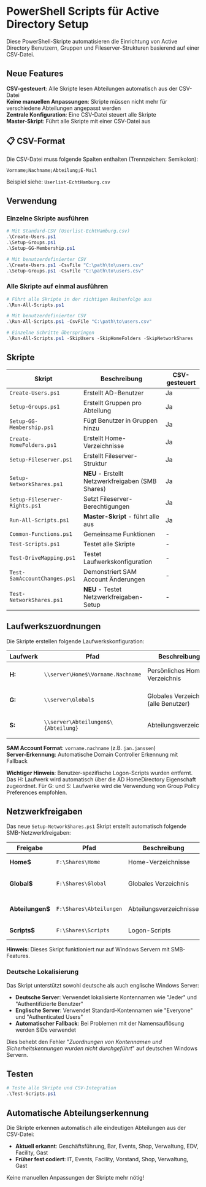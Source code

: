 # PowerShell Scripts für Active Directory Setup

Diese PowerShell-Skripte automatisieren die Einrichtung von Active Directory Benutzern, Gruppen und Fileserver-Strukturen basierend auf einer CSV-Datei.

## Neue Features

**CSV-gesteuert**: Alle Skripte lesen Abteilungen automatisch aus der CSV-Datei  
**Keine manuellen Anpassungen**: Skripte müssen nicht mehr für verschiedene Abteilungen angepasst werden  
**Zentrale Konfiguration**: Eine CSV-Datei steuert alle Skripte  
**Master-Skript**: Führt alle Skripte mit einer CSV-Datei aus  

## 📋 CSV-Format

Die CSV-Datei muss folgende Spalten enthalten (Trennzeichen: Semikolon):
```
Vorname;Nachname;Abteilung;E-Mail
```

Beispiel siehe: `Userlist-EchtHamburg.csv`

## Verwendung

### Einzelne Skripte ausführen
```powershell
# Mit Standard-CSV (Userlist-EchtHamburg.csv)
.\Create-Users.ps1
.\Setup-Groups.ps1
.\Setup-GG-Membership.ps1

# Mit benutzerdefinierter CSV
.\Create-Users.ps1 -CsvFile "C:\path\to\users.csv"
.\Setup-Groups.ps1 -CsvFile "C:\path\to\users.csv"
```

### Alle Skripte auf einmal ausführen
```powershell
# Führt alle Skripte in der richtigen Reihenfolge aus
.\Run-All-Scripts.ps1

# Mit benutzerdefinierter CSV
.\Run-All-Scripts.ps1 -CsvFile "C:\path\to\users.csv"

# Einzelne Schritte überspringen
.\Run-All-Scripts.ps1 -SkipUsers -SkipHomeFolders -SkipNetworkShares
```

## Skripte

| Skript | Beschreibung | CSV-gesteuert |
|--------|-------------|---------------|
| `Create-Users.ps1` | Erstellt AD-Benutzer | Ja |
| `Setup-Groups.ps1` | Erstellt Gruppen pro Abteilung | Ja |
| `Setup-GG-Membership.ps1` | Fügt Benutzer in Gruppen hinzu | Ja |
| `Create-HomeFolders.ps1` | Erstellt Home-Verzeichnisse | Ja |
| `Setup-Fileserver.ps1` | Erstellt Fileserver-Struktur | Ja |
| `Setup-NetworkShares.ps1` | **NEU** - Erstellt Netzwerkfreigaben (SMB Shares) | Ja |
| `Setup-Fileserver-Rights.ps1` | Setzt Fileserver-Berechtigungen | Ja |
| `Run-All-Scripts.ps1` | **Master-Skript** - führt alle aus | Ja |
| `Common-Functions.ps1` | Gemeinsame Funktionen | - |
| `Test-Scripts.ps1` | Testet alle Skripte | - |
| `Test-DriveMapping.ps1` | Testet Laufwerkskonfiguration | - |
| `Test-SamAccountChanges.ps1` | Demonstriert SAM Account Änderungen | - |
| `Test-NetworkShares.ps1` | **NEU** - Testet Netzwerkfreigaben-Setup | - |

## Laufwerkszuordnungen

Die Skripte erstellen folgende Laufwerkskonfiguration:

| Laufwerk | Pfad | Beschreibung | Konfiguration |
|----------|------|--------------|---------------|
| **H:** | `\\server\Home$\Vorname.Nachname` | Persönliches Home-Verzeichnis | Automatisch über AD HomeDirectory |
| **G:** | `\\server\Global$` | Globales Verzeichnis (alle Benutzer) | **Group Policy Preferences empfohlen** |
| **S:** | `\\server\Abteilungen$\{Abteilung}` | Abteilungsverzeichnis | **Group Policy Preferences empfohlen** |

**SAM Account Format**: `vorname.nachname` (z.B. `jan.janssen`)  
**Server-Erkennung**: Automatische Domain Controller Erkennung mit Fallback

**Wichtiger Hinweis**: Benutzer-spezifische Logon-Scripts wurden entfernt. Das H: Laufwerk wird automatisch über die AD HomeDirectory Eigenschaft zugeordnet. Für G: und S: Laufwerke wird die Verwendung von Group Policy Preferences empfohlen.

## Netzwerkfreigaben

Das neue `Setup-NetworkShares.ps1` Skript erstellt automatisch folgende SMB-Netzwerkfreigaben:

| Freigabe | Pfad | Beschreibung | Berechtigungen |
|----------|------|--------------|---------------|
| **Home$** | `F:\Shares\Home` | Home-Verzeichnisse | Authenticated Users (Change) |
| **Global$** | `F:\Shares\Global` | Globales Verzeichnis | DL_Global-FS_RW (Change) |
| **Abteilungen$** | `F:\Shares\Abteilungen` | Abteilungsverzeichnisse | DL_{Abteilung}-FS_RW (Change) |
| **Scripts$** | `F:\Shares\Scripts` | Logon-Scripts | Authenticated Users (Read) |

**Hinweis**: Dieses Skript funktioniert nur auf Windows Servern mit SMB-Features.

### Deutsche Lokalisierung

Das Skript unterstützt sowohl deutsche als auch englische Windows Server:
- **Deutsche Server**: Verwendet lokalisierte Kontennamen wie "Jeder" und "Authentifizierte Benutzer"
- **Englische Server**: Verwendet Standard-Kontennamen wie "Everyone" und "Authenticated Users"
- **Automatischer Fallback**: Bei Problemen mit der Namensauflösung werden SIDs verwendet

Dies behebt den Fehler "*Zuordnungen von Kontennamen und Sicherheitskennungen wurden nicht durchgeführt*" auf deutschen Windows Servern.

## Testen

```powershell
# Teste alle Skripte und CSV-Integration
.\Test-Scripts.ps1
```

## Automatische Abteilungserkennung

Die Skripte erkennen automatisch alle eindeutigen Abteilungen aus der CSV-Datei:
- **Aktuell erkannt**: Geschäftsführung, Bar, Events, Shop, Verwaltung, EDV, Facility, Gast
- **Früher fest codiert**: IT, Events, Facility, Vorstand, Shop, Verwaltung, Gast

Keine manuellen Anpassungen der Skripte mehr nötig!